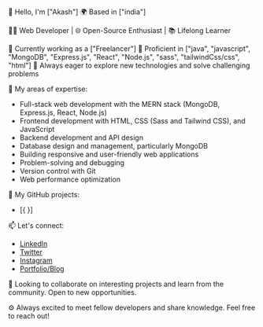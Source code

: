 👋 Hello, I'm ["Akash"]
🌍 Based in ["india"]

👨‍💻 Web Developer | 🌐 Open-Source Enthusiast | 📚 Lifelong Learner

💼 Currently working as a ["Freelancer"]
🔧 Proficient in ["java", "javascript", "MongoDB", "Express.js", "React", "Node.js", "sass", "tailwindCss/css", "html"]
🌱 Always eager to explore new technologies and solve challenging problems

🚀 My areas of expertise:
- Full-stack web development with the MERN stack (MongoDB, Express.js, React, Node.js)
- Frontend development with HTML, CSS (Sass and Tailwind CSS), and JavaScript
- Backend development and API design
- Database design and management, particularly MongoDB
- Building responsive and user-friendly web applications
- Problem-solving and debugging
- Version control with Git
- Web performance optimization

🌟 My GitHub projects:
- [{ }]

📫 Let's connect:
- [LinkedIn](https://www.linkedin.com/in/akash-debnath-5a8648249/)
- [Twitter](https://twitter.com/THISIS_AKASHIC)
- [Instagram](https://www.instagram.com/fl3xi.ii/?hl=en)
- [Portfolio/Blog](https://)


🎯 Looking to collaborate on interesting projects and learn from the community. Open to new opportunities.

⚙  Always excited to meet fellow developers and share knowledge. Feel free to reach out!
